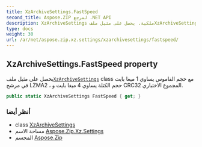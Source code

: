```yaml
---
title: XzArchiveSettings.FastSpeed
second_title: Aspose.ZIP لمرجع .NET API
description: XzArchiveSettings ملكية. يحصل على مثيل ملفXzArchiveSettings class مع حجم القاموس يساوي 1 ميغا بايت في مرشح LZMA2  حجم الكتلة يساوي 4 ميغا بايت و CRC32 المجموع الاختباري.
type: docs
weight: 30
url: /ar/net/aspose.zip.xz.settings/xzarchivesettings/fastspeed/
---
```

## XzArchiveSettings.FastSpeed property

يحصل على مثيل ملف[`XzArchiveSettings`](../) class مع حجم القاموس يساوي 1 ميغا بايت في مرشح LZMA2 ، حجم الكتلة يساوي 4 ميغا بايت و CRC32 المجموع الاختباري.

```csharp
public static XzArchiveSettings FastSpeed { get; }
```

### أنظر أيضا

* class [XzArchiveSettings](../)
* مساحة الاسم [Aspose.Zip.Xz.Settings](../../xzarchivesettings/)
* المجسم [Aspose.Zip](../../../)


